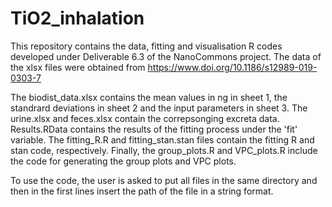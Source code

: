 # TiO2_inhalation
This repository contains the data, fitting and visualisation R codes developed under Deliverable 6.3 of the NanoCommons project. The data of the xlsx files were obtained from https://www.doi.org/10.1186/s12989-019-0303-7 

The biodist_data.xlsx contains the mean values in ng in sheet 1, the standrard deviations in sheet 2 and the input parameters in sheet 3. The urine.xlsx and feces.xlsx contain the correpsonging excreta data. Results.RData contains the results of the fitting process under the 'fit' variable. The fitting_R.R and fitting_stan.stan files contain the fitting R and stan code, respectively. Finally, the group_plots.R and VPC_plots.R include the code for generating the group plots and VPC plots. 

To use the code, the user is asked to put all files in the same directory and then in the first lines insert the path of the file in a string format.
